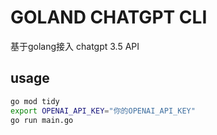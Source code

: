 # GOLAND CHATGPT CLI

基于golang接入 chatgpt 3.5 API

## usage

```bash
go mod tidy
export OPENAI_API_KEY="你的OPENAI_API_KEY"
go run main.go
```
